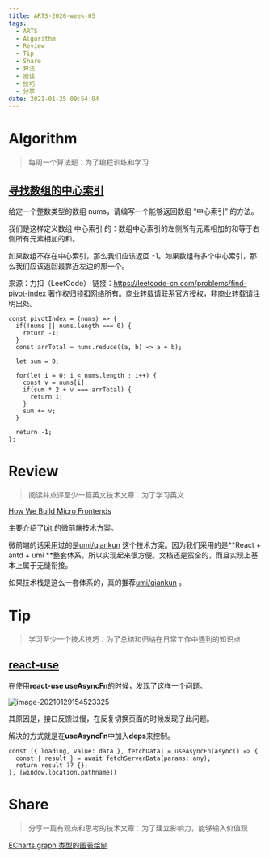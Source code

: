 ```yaml
---
title: ARTS-2020-week-05
tags:
  - ARTS
  - Algorithm
  - Review
  - Tip
  - Share
  - 算法
  - 阅读
  - 技巧
  - 分享
date: 2021-01-25 09:54:04
---
```


# Algorithm

> 每周一个算法题：为了编程训练和学习

## [寻找数组的中心索引](https://leetcode-cn.com/problems/find-pivot-index/)

给定一个整数类型的数组 nums，请编写一个能够返回数组 “中心索引” 的方法。

我们是这样定义数组 中心索引 的：数组中心索引的左侧所有元素相加的和等于右侧所有元素相加的和。

如果数组不存在中心索引，那么我们应该返回 -1。如果数组有多个中心索引，那么我们应该返回最靠近左边的那一个。

来源：力扣（LeetCode）
链接：https://leetcode-cn.com/problems/find-pivot-index
著作权归领扣网络所有。商业转载请联系官方授权，非商业转载请注明出处。



```tsx
const pivotIndex = (nums) => {
  if(!nums || nums.length === 0) {
    return -1;
  }
  const arrTotal = nums.reduce((a, b) => a + b);
  
  let sum = 0;
  
  for(let i = 0; i < nums.length ; i++) {
    const v = nums[i];
    if(sum * 2 + v === arrTotal) {
      return i;
    }
    sum += v;
  }

  return -1;
};
```




# Review

> 阅读并点评至少一篇英文技术文章：为了学习英文

[How We Build Micro Frontends](https://blog.bitsrc.io/how-we-build-micro-front-ends-d3eeeac0acfc)

主要介绍了[bit](https://bit.dev/) 的微前端技术方案。

微前端的话采用过的是[umi/qiankun](https://qiankun.umijs.org/) 这个技术方案。因为我们采用的是**React + antd + umi **整套体系，所以实现起来很方便。文档还是蛮全的，而且实现上基本上属于无缝衔接。

如果技术栈是这么一套体系的，真的推荐[umi/qiankun](https://qiankun.umijs.org/) 。

# Tip

> 学习至少一个技术技巧：为了总结和归纳在日常工作中遇到的知识点

## [react-use](https://github.com/streamich/react-use)

在使用**react-use useAsyncFn**的时候，发现了这样一个问题。

![image-20210129154523325](http://bigfacemaster.test.upcdn.net/uPic/image-20210129154523325.png)

其原因是，接口反馈过慢，在反复切换页面的时候发现了此问题。

解决的方式就是在**useAsyncFn**中加入**deps**来控制。

```tsx
const [{ loading, value: data }, fetchData] = useAsyncFn(async() => {
  const { result } = await fetchServerData(params: any);
  return result ?? {};
}, [window.location.pathname])
```



# Share

> 分享一篇有观点和思考的技术文章：为了建立影响力，能够输入价值观

[ECharts graph 类型的图表绘制](https://bigfacemaster.cn/2021/01/29/Tools/EChartsGraph/)